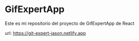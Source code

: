 # GifExpertApp

Este es mi repositorio del proyecto de GifExpertApp de React

url: https://git-expert-jason.netlify.app
